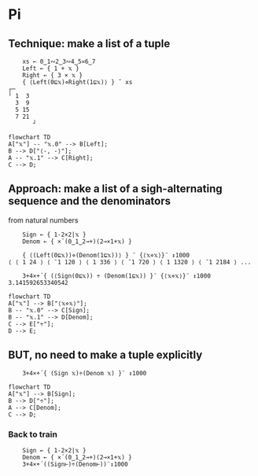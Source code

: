 # Pi

## Technique: make a list of a tuple

```apl
    xs ← 0‿1∾2‿3∾4‿5≍6‿7
    Left ← { 1 + 𝕩 }
    Right ← { 3 × 𝕩 }
    { ⟨Left(0⊑𝕩)⋄Right(1⊑𝕩)⟩ } ˘ xs
┌─      
╵ 1  3  
  3  9  
  5 15  
  7 21  
       ┘
```

```mermaid
flowchart TD
A["𝕩"] -- "𝕩.0" --> B[Left];
B --> D["⟨-, -⟩"];
A -- "𝕩.1" --> C[Right];
C --> D;
```

## Approach: make a list of a sigh-alternating sequence and the denominators
from natural numbers

```apl
    Sign ← { 1-2×2|𝕩 }
    Denom ← { ×´(0‿1‿2⊸+)(2⊸×1+𝕩) }

    { ⟨(Left(0⊑𝕩))⋄(Denom(1⊑𝕩))⟩ } ¨ {⟨𝕩⋄𝕩⟩}¨ ↕1000
⟨ ⟨ 1 24 ⟩ ⟨ ¯1 120 ⟩ ⟨ 1 336 ⟩ ⟨ ¯1 720 ⟩ ⟨ 1 1320 ⟩ ⟨ ¯1 2184 ⟩ ...

    3+4×+´{ (⟨Sign(0⊑𝕩)) ÷ (Denom(1⊑𝕩)) }¨ {⟨𝕩⋄𝕩⟩}¨ ↕1000
3.141592653340542
```

```mermaid
flowchart TD
A["𝕩"] --> B["⟨𝕩⋄𝕩⟩"];
B -- "𝕩.0" --> C[Sign];
B -- "𝕩.1" --> D[Denom];
C --> E["÷"];
D --> E;
```

## BUT, no need to make a tuple explicitly

```apl
    3+4×+´{ (Sign 𝕩)÷(Denom 𝕩) }¨ ↕1000
```

```mermaid
flowchart TD
A["𝕩"] --> B[Sign];
B --> D["÷"];
A --> C[Denom];
C --> D;
```

### Back to train

```apl
    Sign ← { 1-2×2|𝕩 }
    Denom ← { ×´(0‿1‿2⊸+)(2⊸×1+𝕩) }
    3+4×+´((Sign⊢)÷(Denom⊢))¨↕1000
```
